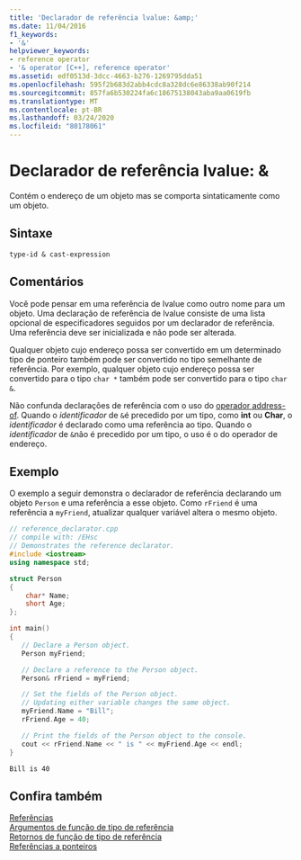 ```yaml
---
title: 'Declarador de referência lvalue: &amp;'
ms.date: 11/04/2016
f1_keywords:
- '&'
helpviewer_keywords:
- reference operator
- '& operator [C++], reference operator'
ms.assetid: edf0513d-3dcc-4663-b276-1269795dda51
ms.openlocfilehash: 595f2b683d2abb4cdc8a328dc6e86338ab90f214
ms.sourcegitcommit: 857fa6b530224fa6c18675138043aba9aa0619fb
ms.translationtype: MT
ms.contentlocale: pt-BR
ms.lasthandoff: 03/24/2020
ms.locfileid: "80178061"
---
```

# <a name="lvalue-reference-declarator-amp"></a>Declarador de referência lvalue: &amp;

Contém o endereço de um objeto mas se comporta sintaticamente como um objeto.

## <a name="syntax"></a>Sintaxe

```
type-id & cast-expression
```

## <a name="remarks"></a>Comentários

Você pode pensar em uma referência de lvalue como outro nome para um objeto. Uma declaração de referência de lvalue consiste de uma lista opcional de especificadores seguidos por um declarador de referência. Uma referência deve ser inicializada e não pode ser alterada.

Qualquer objeto cujo endereço possa ser convertido em um determinado tipo de ponteiro também pode ser convertido no tipo semelhante de referência. Por exemplo, qualquer objeto cujo endereço possa ser convertido para o tipo `char *` também pode ser convertido para o tipo `char &`.

Não confunda declarações de referência com o uso do [operador address-of](../cpp/address-of-operator-amp.md). Quando o *identificador* de `&`é precedido por um tipo, como **int** ou **Char**, o *identificador* é declarado como uma referência ao tipo. Quando o *identificador* de `&`não é precedido por um tipo, o uso é o do operador de endereço.

## <a name="example"></a>Exemplo

O exemplo a seguir demonstra o declarador de referência declarando um objeto `Person` e uma referência a esse objeto. Como `rFriend` é uma referência a `myFriend`, atualizar qualquer variável altera o mesmo objeto.

```cpp
// reference_declarator.cpp
// compile with: /EHsc
// Demonstrates the reference declarator.
#include <iostream>
using namespace std;

struct Person
{
    char* Name;
    short Age;
};

int main()
{
   // Declare a Person object.
   Person myFriend;

   // Declare a reference to the Person object.
   Person& rFriend = myFriend;

   // Set the fields of the Person object.
   // Updating either variable changes the same object.
   myFriend.Name = "Bill";
   rFriend.Age = 40;

   // Print the fields of the Person object to the console.
   cout << rFriend.Name << " is " << myFriend.Age << endl;
}
```

```Output
Bill is 40
```

## <a name="see-also"></a>Confira também

[Referências](../cpp/references-cpp.md)<br/>
[Argumentos de função de tipo de referência](../cpp/reference-type-function-arguments.md)<br/>
[Retornos de função de tipo de referência](../cpp/reference-type-function-returns.md)<br/>
[Referências a ponteiros](../cpp/references-to-pointers.md)
